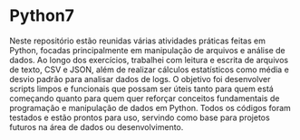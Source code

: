 # Python7

Neste repositório estão reunidas várias atividades práticas feitas em Python, focadas principalmente em manipulação de arquivos e análise de dados. Ao longo dos exercícios, trabalhei com leitura e escrita de arquivos de texto, CSV e JSON, além de realizar cálculos estatísticos como média e desvio padrão para analisar dados de logs. O objetivo foi desenvolver scripts limpos e funcionais que possam ser úteis tanto para quem está começando quanto para quem quer reforçar conceitos fundamentais de programação e manipulação de dados em Python. Todos os códigos foram testados e estão prontos para uso, servindo como base para projetos futuros na área de dados ou desenvolvimento.
